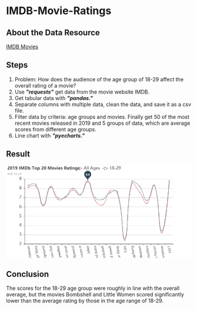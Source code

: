 # IMDB-Movie-Ratings
## About the Data Resource
[IMDB Movies](https://www.imdb.com/chart/moviemeter/?ref_=nv_mv_mpm)
## Steps
1. Problem: How does the audience of the age group of 18-29 affect the overall rating of a movie?
2. Use ***"requests"*** get data from the movie website IMDB.
3. Get tabular data with ***"pandas."***
4. Separate columns with multiple data, clean the data, and save it as a csv file.
5. Filter data by criteria: age groups and movies. Finally get 50 of the most recent movies released in 2019 and 5 groups of data, which are average scores from different age groups.
6. Line chart with ***"pyecharts."***
## Result
![result](https://github.com/kehanbi/IMDB-Movie-Ratings/blob/master/imgs/2019%20IMDb%20Top%2020%20Movies%20Ratings.png)
## Conclusion
The scores for the 18-29 age group were roughly in line with the overall average, but the movies Bombshell and Little Women scored significantly lower than the average rating by those in the age range of 18-29. 
